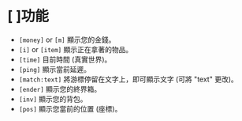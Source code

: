 # [ ]功能

- `[money]` or `[m]` 顯示您的金錢。
- `[i]` or `[item]` 顯示正在拿著的物品。
- `[time]` 目前時間 (真實世界)。
- `[ping]` 顯示當前延遲。
- `[match:text]` 將游標停留在文字上，即可顯示文字 (可將 "text" 更改)。
- `[ender]` 顯示您的終界箱。
- `[inv]` 顯示您的背包。
- `[pos]` 顯示您當前的位置 (座標)。
